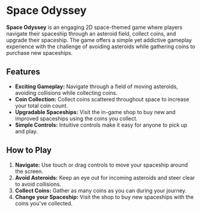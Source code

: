# Space Odyssey

**Space Odyssey** is an engaging 2D space-themed game where players navigate their spaceship through an asteroid field, collect coins, and upgrade their spaceship. 
The game offers a simple yet addictive gameplay experience with the challenge of avoiding asteroids while gathering coins to purchase new spaceships.

## Features

- **Exciting Gameplay:** Navigate through a field of moving asteroids, avoiding collisions while collecting coins.
- **Coin Collection:** Collect coins scattered throughout space to increase your total coin count.
- **Upgradable Spaceships:** Visit the in-game shop to buy new and improved spaceships using the coins you collect.
- **Simple Controls:** Intuitive controls make it easy for anyone to pick up and play.

## How to Play

1. **Navigate:** Use touch or drag controls to move your spaceship around the screen.
2. **Avoid Asteroids:** Keep an eye out for incoming asteroids and steer clear to avoid collisions.
3. **Collect Coins:** Gather as many coins as you can during your journey.
4. **Change your Spaceship:** Visit the shop to buy new spaceships with the coins you've collected.
